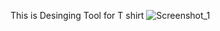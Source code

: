 This is Desinging Tool for T shirt
![Screenshot_1](https://user-images.githubusercontent.com/109388974/188851809-b9ea84ca-aa32-4d4a-8947-97339eb9a8e3.png)
